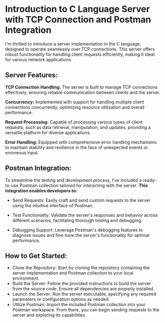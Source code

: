 # Introduction to C Language Server with TCP Connection and Postman Integration

I'm thrilled to introduce a server implementation in the C language, designed to operate seamlessly over TCP connections. This server offers robust functionality for handling client requests efficiently, making it ideal for various network applications.

## Server Features:
**TCP Connection Handling:**   The server is built to manage TCP connections effectively, ensuring reliable communication between clients and the server.

**Concurrency:** Implemented with support for handling multiple client connections concurrently, optimizing resource utilization and overall performance.

**Request Processing:** Capable of processing various types of client requests, such as data retrieval, manipulation, and updates, providing a versatile platform for diverse applications.

**Error Handling:** Equipped with comprehensive error handling mechanisms to maintain stability and resilience in the face of unexpected events or erroneous input.

## Postman Integration:
To streamline the testing and development process, I've included a ready-to-use Postman collection tailored for interacting with the server. 
**This integration enables developers to:**
- Send Requests: Easily craft and send custom requests to the server using the intuitive interface of Postman.
  
- Test Functionality: Validate the server's responses and behavior across different scenarios, facilitating thorough testing and debugging.
  
- Debugging Support: Leverage Postman's debugging features to diagnose issues and fine-tune the server's functionality for optimal performance.
  

## How to Get Started:
- Clone the Repository: Start by cloning the repository containing the server implementation and Postman collection to your local environment.
- Build the Server: Follow the provided instructions to build the server from the source code. Ensure all dependencies are properly installed.
- Launch the Server: Run the server executable, specifying any required parameters or configuration options as needed.
- Utilize Postman: Import the included Postman collection into your Postman workspace. From there, you can begin sending requests to the server and exploring its capabilities.
